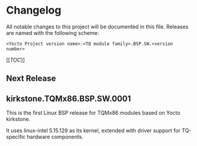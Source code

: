 # Changelog

All notable changes to this project will be documented in this file.
Releases are named with the following scheme:

`<Yocto Project version name>.<TQ module family>.BSP.SW.<version number>`

[[_TOC_]]

## Next Release

## kirkstone.TQMx86.BSP.SW.0001

This is the first Linux BSP release for TQMx86 modules based on
Yocto kirkstone.

It uses linux-intel 5.15.129 as its kernel, extended with driver support for
TQ-specific hardware components.
